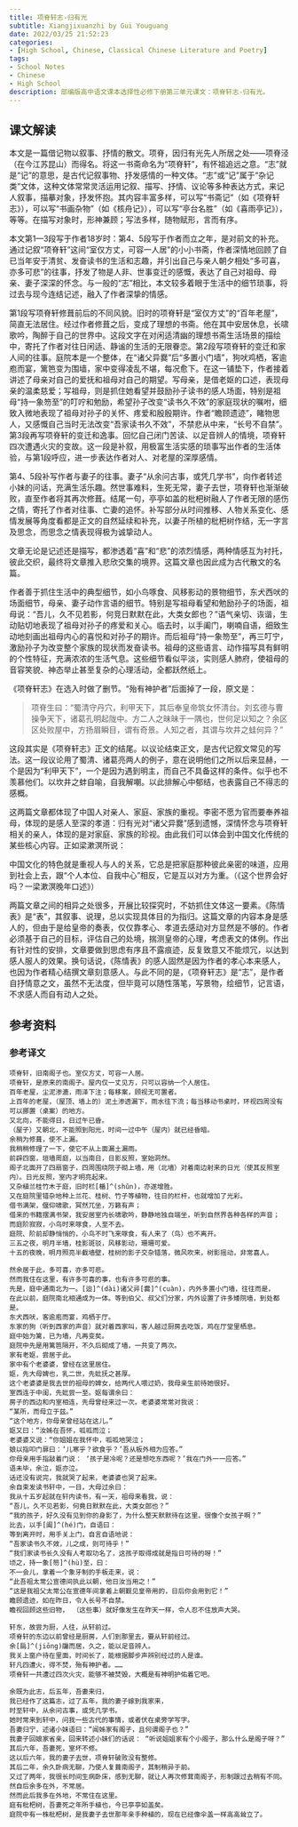 ```yaml
---
title: 项脊轩志-归有光
subtitle: Xiangjixuanzhi by Gui Youguang
date: 2022/03/25 21:52:23
categories:
- [High School, Chinese, Classical Chinese Literature and Poetry]
tags:
- School Notes
- Chinese
- High School
description: 部编版高中语文课本选择性必修下册第三单元课文：项脊轩志-归有光。
---
```


## 课文解读

本文是一篇借记物以叙事、抒情的散文。项脊，因归有光先人所居之处——项脊泾（在今江苏昆山）而得名。将这一书斋命名为“项脊轩”，有怀祖追远之意。“志”就是“记”的意思，是古代记叙事物、抒发感情的一种文体。“志”或“记”属于“杂记类”文体，这种文体常常灵活运用记叙、描写、抒情、议论等多种表达方式，来记人叙事，描摹对象，抒发怀抱。其内容丰富多样，可以写“书斋记”（如《项脊轩志》），可以写“书画杂物”（如《核舟记》），可以写“亭台名胜”（如《喜雨亭记》），等等。在描写对象时，形神兼顾；写法多样，随物赋形，言而有序。

本文第1—3段写于作者18岁时：第4、5段写于作者而立之年，是对前文的补充。通过记叙“项脊轩”这间“室仅方丈，可容一人居”的小小书斋，作者深情地回顾了自已当年安于清贫、发奋读书的生活和志趣，并引出自己与亲人朝夕相处“多可喜，亦多可悲”的往事，抒发了物是人非、世事变迁的感慨，表达了自己对祖母、母亲、妻子深深的怀念。与一般的“志”相比，本文较多着眼于生活中的细节琐事，将过去与现今连结记述，融入了作者深挚的情感。

第1段写项脊轩修葺前后的不同风貌。旧时的项脊轩是“室仅方丈”的“百年老屋”，简直无法居住。经过作者修葺之后，变成了理想的书斋。他在其中安居休息，长啸歌吟，陶醉于自己的世界中。这段文字在对闲适清幽的理想书斋生活场景的描绘中，寄托了作者对往日闲适、静谧的生活的无限眷恋。第2段写项脊轩的变迁和家人间的往事。庭院本是一个整体，在“诸父异爨”后“多置小门墙”，狗吠鸡栖，客逾庖而宴，篱笆变为围墙，家中变得凌乱不堪，每况愈下。在这一铺垫下，作者接着讲述了母亲对自己的爱抚和祖母对自己的期望。写母亲，是借老妪的口述，表现母亲的温柔慈爱；写祖母，则是抓住她看望并鼓励孙子读书的感人场面，特别是祖母“持一象笏至”的叮咛和勉励，希望孙子改变“读书久不效”的家庭现状的嘱咐，细致入微地表现了祖母对孙子的关怀、疼爱和殷殷期许。作者“瞻顾遗迹”，睹物思人，又感慨自己当时无法改变“吾家读书久不效”，不禁悲从中来，“长号不自禁”。第3段再写项脊轩的变迁和逸事。回忆自己闭门苦读、以足音辨人的情境，项脊轩四次遭遇火灾的变故。这一段是补叙，用极富生活实感的琐事写出作者的生活体验，与第1段呼应，进一步表达作者对人、对老屋的深厚感情。

第4、5段补写作者与妻子的往事。妻子“从余问古事，或凭几学书”，向作者转述小妹的问话，充满生活乐趣。然世事难料，生死无常，妻子去世，项脊轩也渐渐破败，直至作者将其再次修葺。结尾一句，亭亭如盖的枇杷树融人了作者无限的感伤之情，寄托了作者对往事、亡妻的追怀。补写部分从时间推移、人物关系变化、感情发展等角度看都是正文的自然延续和补充，以妻子所植的枇杷树作结，无一字言及思念，而思念之情表现得极为诚挚动人。

文章无论是记述还是描写，都渗透着“喜”和“悲”的浓烈情感，两种情感互为衬托，彼此交织，最终将文章推入悲欣交集的境界。这篇文章也因此成为古代散文的名篇。

作者善于抓住生活中的典型细节，如小鸟啄食、风移影动的景物细节，东犬西吠的场面细节，母亲、妻子动作言语的细节。特别是写祖母看望和勉励孙子的场面，祖母说：“吾儿，久不见若影，何竞日默默在此，大类女郎也？”语气亲切、诙谐，生动贴切地表现了祖母对孙子的疼爱和关心。临去时，以手阖门，喇喃自语，细致生动地刻画出祖母内心的喜悦和对孙子的期许。而后祖母“持一象笏至”，再三叮宁，激励孙子为改变整个家族的现状而发奋读书。祖母的这些语言、动作描写具有鲜明的个性特征，充满浓浓的生活气息。这些细节看似平淡，实则感人肺府，使祖母的音容笑貌、神态举止甚至复杂的心理活动，全都跃然纸上。

《项脊轩志》在选入时做了删节。“殆有神护者”后面掉了一段，原文是：

> 项脊生曰：“蜀清守丹穴，利甲天下，其后奉皇帝筑女怀清台。刘玄德与曹操争天下，诸葛孔明起陇中。方二人之昧昧于一隅也，世何足以知之？余区区处败屋中，方扬眉瞬目，谓有奇景。人知之者，其谓与坎井之蛙何异？”

这段其实是《项脊轩志》正文的结尾。以议论结束正文，是古代记叙文常见的写法。这一段议论用了蜀清、诸葛亮两人的例子，意在说明他们之所以后来显赫，一个是因为“利甲天下”，一个是因为遇到明主，而自己不具备这样的条件。似乎也不羡慕他们。以坎井之蚌自喻，自我解嘲。以此排解心中郁结，也表露自己不得志的感概。

这两篇文章都体现了中国人对亲人、家庭、家族的重视。李密不愿为官而要奉养祖母，体现的是感人至深的孝道：归有光对“诸父异爨”感到遗憾，深情怀念与项脊轩相关的亲人，体现的是对家庭、家族的珍视。由此我们可以体会到中国文化传统的某些核心内容。正如梁漱溟所说：

中国文化的特色就是重视人与人的关系，它总是把家庭那种彼此亲密的味道，应用到社会上去，跟“个人本位、自我中心”相反，它是互以对方为重。（《这个世界会好吗？一梁漱溟晚年口述》）

两篇文章之间的相异之处很多，开展比较探究时，不妨抓住文体这一要素。《陈情表》是“表”，其叙事、说理，总以实现具体目的为指归。这篇文章的内容本身是感人的，但由于是给皇帝的奏表，仅仅靠孝心、孝道去感动对方显然是不够的。作者必须基于自己的目标，评估自己的处境，揣测皇帝的心理，考虑表文的体例。作出有针对性的安排，文章要做到思虑有序且不露痕迹，反复致意又不能烦冗，以达到感人服人的效果。换句话说，《陈情表》的感人固然是因为作者的孝心本来感人，也因为作者精心结撰文章刻意感人。与此不同的是，《项脊轩志》是“志”，是作者自抒情意之文，虽然不无法度，但毕竟可以随性落笔，写景物，绘细节，记言语，不求感人而自有动人之处。

## 参考资料

### 参考译文

```template:classcial-chinese-literature-and-poetry-translation
项脊轩，旧南阁子也。室仅方丈，可容一人居。
项脊轩，是原来的南阁子。屋内仅一丈见方，只可以容纳一个人居住。
百年老屋，尘泥渗漉，雨泽下注；每移案，顾视无可置者。
上百年的老屋，（屋顶、墙上的）泥土渗透漏下，雨水往下流；每当移动书桌时，环视四周没有可以挪置（桌案）的地方。
又北向，不能得日，日过午已昏。
（屋子）又朝北，不能照到阳光，时间一过中午（屋内）就已经昏暗。
余稍为修葺，使不上漏。
我稍稍修理了一下，使它不从上面漏土漏雨。
前辟四窗，垣墙周庭，以当南日，日影反照，室始洞然。
阁子北面开了四扇窗子，四周围绕院子砌上墙，用（北墙）对着南边射来的日光（使其反照室内）。日光反照，室内才明亮起来。
又杂植兰桂竹木于庭，旧时栏[楯]^(shǔn)，亦遂增胜。
又在庭院里错杂地种上兰花、桂树、竹子等植物，往日的栏杆，也就增加了光彩。
借书满架，偃仰啸歌，冥然兀坐，万籁有声；
借来的书籍摆满书架，我安居室内长啸歌吟，静静地独自端坐，听到自然界各种各样的声音；
而庭阶寂寂，小鸟时来啄食，人至不去。
庭院、阶前却静悄悄的，小鸟不时飞来啄食，有人来了（鸟）也不离开。
三五之夜，明月半墙，桂影斑驳，风移影动，珊珊可爱。
十五的夜晚，明月照亮半截墙壁，桂树的影子交杂错落，微风吹来，树影摇动，非常喜人。

然余居于此，多可喜，亦多可悲。
然而我住在这里，有许多可喜的事，也有许多可悲的事。
先是，庭中通南北为一。[迨]^(dài)诸父异[爨]^(cuàn)，内外多置小门墙，往往而是，
在此以前，庭院南北相通成为一体。等到伯父、叔父们分家，内外设置了许多矮院墙，到处都是。
东犬西吠，客逾庖而宴，鸡栖于厅。
东家的狗（听到西家的声音）就对着西家叫，客人越过厨房去吃饭，鸡在厅堂里栖息。
庭中始为篱，已为墙，凡再变矣。
庭院中先是用篱笆隔开，不久后砌成了墙，一共变了两次。
家有老妪，尝居于此。
家中有个老婆婆，曾经在这里居住。
妪，先大母婢也，乳二世，先妣抚之甚厚。
这个老婆婆是我去世的祖母的婢女，给两代人喂过奶，我母亲生前待她很好。
室西连于中闺，先妣尝一至。妪每谓余曰：
房子的西边和内室相连，先母曾经来过一次。老婆婆常常对我说：
“某所，而母立于兹。”
“这个地方，你母亲曾经站在这儿。”
妪又曰：“汝姊在吾怀，呱呱而泣；
老婆婆又说：“你姐姐在我怀中，呱呱地哭泣；
娘以指叩门扉曰：‘儿寒乎？欲食乎？’吾从板外相为应答。”
你母亲用手指敲着门说： ‘孩子是冷呢？还是想吃东西呢？’我在门外一一应答。”
语未毕，余泣，妪亦泣。
话还没有说完，我就哭了起来，老婆婆也哭了起来。
余自束发读书轩中，一日，大母过余曰：
我从十五岁起就在轩内读书，有一天，祖母来看我，说：
“吾儿，久不见若影，何竟日默默在此，大类女郎也？”
“我的孩子，好久没有见到你的身影了，为什么整天默默待在这里，很像个女孩子啊？”
比去，以手[阖]^(hé)门，自语曰：
等到离开时，用手关上门，自言自语地说：
“吾家读书久不效，儿之成，则可待乎！”
“我们家读书长久没有人考取功名了，这孩子取得成就是指日可待的呀！”
顷之，持一象[笏]^(hù)至，曰：
不一会儿，拿着一个象牙制的手板走来，说：
“此吾祖太常公宣德间执此以朝，他日汝当用之！”
“这是我祖父太常公在宣德年间拿着上朝觐见皇帝用的，日后你会用到它！”
瞻顾遗迹，如在昨日，令人长号不自禁。
瞻视回顾这些旧物， （这些事）就好像发生在昨天一样，令人忍不住放声大哭。

轩东，故尝为厨，人往，从轩前过。
项脊轩的东边以前曾经是厨房，人们到那里去，要从轩前经过。
余[扃]^(jiōng)牖而居，久之，能以足音辨人。
我关上窗户待在里面，时间长了，能根据脚步声辨别经过的人是谁。
轩凡四遭火，得不焚，殆有神护者。……
项脊轩一共遭过四次火灾，能够不被焚毁，大概是有神明护佑着它吧。

余既为此志，后五年，吾妻来归，
我已经作了这篇志，过了五年，我的妻子嫁到我家来，
时至轩中，从余问古事，或凭几学书。
她时常来到轩中，问我一些古代的事情，或者伏在桌旁学写字。
吾妻归宁，述诸小妹语曰：“闻姊家有阁子，且何谓阁子也？”
我妻子回娘家省亲，回来转述小妹们的话说： “听说姐姐家有个小阁子，那么什么是阁子呀？”
其后六年，吾妻死，室坏不修。
这以后六年，我的妻子去世，项脊轩破败没有整修。
其后二年，余久卧病无聊，乃使人复葺南阁子，其制稍异于前。
又过了两年，我很长时间生病卧床，感到无聊，就让人再次修茸南阁子，形制跟过去稍有不同。
然自后余多在外，不常居。
然而此后我多在外地，不常住在这里。
庭有枇杷树，吾妻死之年所手植也，今已亭亭如盖矣。
庭院中有一株枇杷树，是我妻子去世那年亲手种植的，现在已经像伞盖一样高高耸立了。
```
